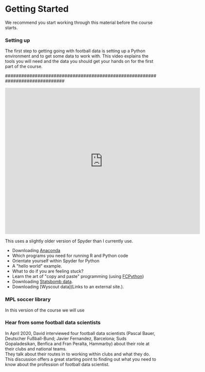
Getting Started
===============

We recommend you start working 
through this material before the 
course starts.

### Setting up

The first step to getting going with football data 
is setting up a Python environment and to get some data to work with.
This video explains the tools you will need and 
the data you should get your hands on for the 
first part of the course. 

##############################################################################
<iframe
    width="640"
    height="480"
    src="https://www.youtube.com/embed/FZ_XTfezCH4"
    frameborder="0"
    allow="autoplay; encrypted-media"
    allowfullscreen
>
</iframe>

This uses a slightly older version of Spyder than I currently use. 

- Downloading [Anaconda](http://anaconda.com/)
- Which programs you need for running R and Python code
- Orientate yourself within Spyder for Python
- A "hello world" example.
- What to do if you are feeling stuck?
- Learn the art of "copy and paste" programming (using [FCPython](https://fcpython.com/))
- Downloading [Statsbomb data](https://github.com/statsbomb/open-data).
- Downloading [Wyscout data](Links to an external site.).

### MPL soccer library

In this version of the course we will use 

### Hear from some football data scientists

In April 2020, David interviewed four 
football data scientists (Pascal Bauer, 
Deutscher Fußball-Bund; Javier Fernandez, 
Barcelona; Suds Gopaladesikan, 
Benfica and Fran Peralta, Hammarby) 
about their role at their clubs and national 
teams.  
They talk about their routes in to working 
within clubs and what they do. 
This discussion offers a great starting 
point to finding out what you need to know 
about the profession of football data scientist.